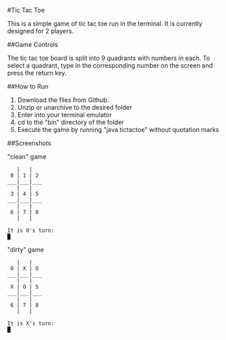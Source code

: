 #Tic Tac Toe

This is a simple game of tic tac toe run in the terminal. It is currently designed for 2 players.

##Game Controls

The tic tac toe board is split into 9 quadrants with numbers in each. To select a quadrant, type 
in the corresponding number on the screen and press the return key.

##How to Run

1. Download the files from Github.
2. Unzip or unarchive to the desired folder
3. Enter into your terminal emulator
4. cd to the "bin" directory of the folder
5. Execute the game by running "java tictactoe" without quotation marks

##Screenshots

"clean" game

```
   |   |   
 0 | 1 | 2 
___|___|___
   |   |   
 3 | 4 | 5 
___|___|___
   |   |   
 6 | 7 | 8 
   |   |   

It is O's turn:
█
```


"dirty" game

```
   |   |   
 O | X | O 
___|___|___
   |   |   
 X | O | 5 
___|___|___
   |   |   
 6 | 7 | 8 
   |   |   

It is X's turn:
█
```
